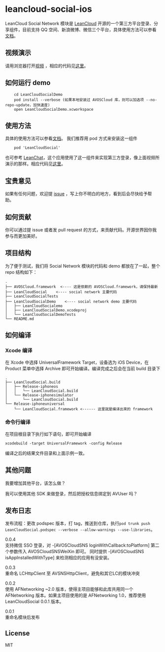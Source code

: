 # leancloud-social-ios

LeanCloud Social Network 模块是 [LeanCloud](https://leancloud.cn) 开源的一个第三方平台登录、分享组件，目前支持 QQ 空间、新浪微博、微信三个平台，具体使用方法可以参看[文档](https://leancloud.cn/docs/sns.html)。

## 视频演示
请用浏览器打开[视频](http://ac-x3o016bx.clouddn.com/a294809feb0c6a8a.mp4) ，相应的代码见[这里](https://github.com/leancloud/leanchat-ios/blob/master/LeanChat/LeanChat/controllers/entry/CDLoginVC.m#L252-L278)。 

## 如何运行 demo

```
 	cd LeanCloudSocialDemo
 	pod install --verbose (如果本地安装过 AVOSCloud 库，则可以加选项 --no-repo-update，加快速度)
 	open LeanCloudSocialDemo.xcworkspace
```

## 使用方法
具体的使用方法可以参看[文档](https://leancloud.cn/docs/sns.html)。
我们推荐用 pod 方式来安装这一组件	
```
	pod 'LeanCloudSocial'
```

也可参考 [LeanChat](https://github.com/leancloud/leanchat-ios)，这个应用使用了这一组件来实现第三方登录，像上面视频所演示的那样。相应代码见[这里](https://github.com/leancloud/leanchat-ios/blob/master/LeanChat/LeanChat/controllers/entry/CDLoginVC.m#L181-L278)。

## 宝贵意见
如果有任何问题，欢迎提 [issue](https://github.com/leancloud/leancloud-social-ios/issues) ，写上你不明白的地方，看到后会尽快给予帮助。

## 如何贡献
你可以通过提 issue 或者发 pull request 的方式，来贡献代码。开源世界因你我参与而更加美好。


## 项目结构
为了便于测试，我们将 Social Network 模块的代码和 demo 都放在了一起，整个 repo 结构如下：

```
.
├── AVOSCloud.framework  <---- 这是依赖的 AVOSCloud.framework，请保持最新
├── LeanCloudSocial    <---- social network 主要代码
├── LeanCloudSocialTests
├── LeanCloudSocialDemo    <---- social network demo 主要代码
│   ├── LeanCloudSocialemo
│   ├── LeanCloudSocialDemo.xcodeproj
│   └── LeanCloudSocialDemoTests
└── README.md
```

## 如何编译
### Xcode 编译
在 Xcode 中选择 UniversalFramework Target，设备选为 iOS Device，在 Product 菜单中选择 Archive 即可开始编译。编译完成之后会在当前 build 目录下

```
.
├── LeanCloudSocial.build
│   ├── Release-iphoneos
│   │   └── LeanCloudSocial.build
│   └── Release-iphonesimulator
│       └── LeanCloudSocial.build
└── Release-iphoneuniversal
    └── LeanCloudSocial.framework <------ 这里就是编译出来的 framework
```

### 命令行编译
在项目根目录下执行如下语句，即可开始编译

```
xcodebuild -target UniversalFramework -config Release
```

编译之后的结果文件目录和上面示例一致。

## 其他问题
我要增加其他平台，该怎么做？

我可以使用其他 SDK 来做登录，然后把授权信息绑定到 AVUser 吗？

## 发布日志
发布流程：更改 podspec 版本，打 tag，推送到仓库，执行`pod trunk push LeanCloudSocial.podspec --verbose --allow-warnings --use-libraries`。

0.0.4	
支持微信 SSO 登录，对 -[AVOSCloudSNS loginWithCallback:toPlatform] 第二个参数传入 AVOSCloudSNSWeiXin 即可。
同时提供 -[AVOSCloudSNS isAppInstalledWithType] 来检测相应的应用有没安装。

0.0.3	
重命名 LCHttpClient 至 AVSNSHttpClient，避免和其它LC的模块冲突

0.0.2	
使用 AFNetworking ~2.0 版本，使得主项目能够和此库共用同一个 AFNetworking 版本。如果主项目使用的是 AFNetworking 1.0，推荐使用 LeanCloudSocial 0.0.1 版本。

0.0.1	
重命名模块后发布

## License
MIT